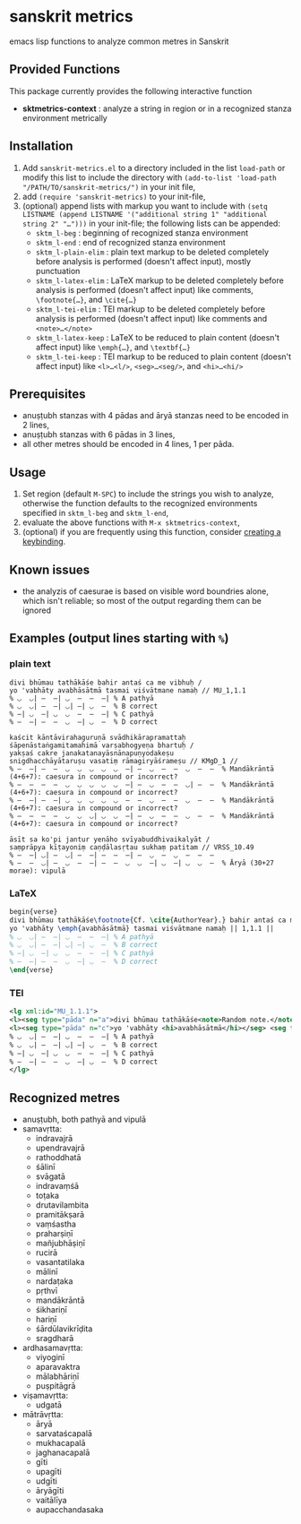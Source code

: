 # sanskrit metrics
emacs lisp functions to analyze common metres in Sanskrit

## Provided Functions
This package currently provides the following interactive function
- **sktmetrics-context** : analyze a string in region or in a recognized stanza environment metrically

## Installation
1. Add `sanskrit-metrics.el` to a directory included in the list `load-path` or modify this list to include the directory with
   `(add-to-list 'load-path "/PATH/TO/sanskrit-metrics/")` in your init file,
2. add `(require 'sanskrit-metrics)` to your init-file,
3. (optional) append lists with markup you want to include with `(setq LISTNAME (append LISTNAME '("additional string 1" "additional string 2" "…")))` in your init-file; the following lists can be appended:
   - `sktm_l-beg` : beginning of recognized stanza environment
   - `sktm_l-end` : end of recognized stanza environment
   - `sktm_l-plain-elim` : plain text markup to be deleted completely before analysis is performed (doesn't affect input), mostly punctuation
   - `sktm_l-latex-elim` : LaTeX markup to be deleted completely before analysis is performed (doesn't affect input) like comments, `\footnote{…}`, and `\cite{…}`
   - `sktm_l-tei-elim` :  TEI markup to be deleted completely before analysis is performed (doesn't affect input) like comments and `<note>…</note>`
   - `sktm_l-latex-keep` : LaTeX to be reduced to plain content (doesn't affect input) like `\emph{…}`, and `\textbf{…}`
   - `sktm_l-tei-keep` : TEI markup to be reduced to plain content (doesn't affect input) like `<l>…<l/>`, `<seg>…<seg/>`, and `<hi>…<hi/>`

## Prerequisites
- anuṣṭubh stanzas with 4 pādas and āryā stanzas need to be encoded in 2 lines,
- anuṣṭubh stanzas with 6 pādas in 3 lines,
- all other metres should be encoded in 4 lines, 1 per pāda.

## Usage
1. Set region (default `M-SPC`) to include the strings you wish to analyze, otherwise the function defaults to the recognized environments specified in `sktm_l-beg` and `sktm_l-end`,
2. evaluate the above functions with `M-x sktmetrics-context`,
3. (optional) if you are frequently using this function, consider [creating a keybinding](https://www.gnu.org/software/emacs/manual/html_node/elisp/Key-Binding-Commands.html).

## Known issues
- the analyzis of caesurae is based on visible word boundries alone, which isn't reliable; so most of the output regarding them can be ignored

## Examples (output lines starting with `%`)

### plain text

```
divi bhūmau tathākāśe bahir antaś ca me vibhuḥ /
yo 'vabhāty avabhāsātmā tasmai viśvātmane namaḥ // MU_1,1.1
% ◡  ◡| —  —| ◡  —  —  —| % A pathyā
% ◡  ◡| —  —| ◡| —| ◡  —  % B correct
% —| ◡  —| ◡  ◡  —  —  —| % C pathyā
% —  —| —  —  ◡  —| ◡  —  % D correct
```

```
kaścit kāntāvirahaguruṇā svādhikārapramattaḥ
śāpenāstaṅgamitamahimā varṣabhogyeṇa bhartuḥ /
yakṣaś cakre janakatanayāsnānapuṇyodakeṣu
snigdhacchāyātaruṣu vasatiṃ rāmagiryāśrameṣu // KMgD_1 //
% —  —| —  —  ◡  ◡  ◡  ◡  ◡  —| —  ◡  —  —  ◡  —  —  % Mandākrāntā (4+6+7): caesura in compound or incorrect?
% —  —  —  —  ◡  ◡  ◡  ◡  ◡  —| —  ◡  —  —  ◡| —  —  % Mandākrāntā (4+6+7): caesura in compound or incorrect?
% —  —| —  —| ◡  ◡  ◡  ◡  ◡  —  —  ◡  —  —  ◡  —  —  % Mandākrāntā (4+6+7): caesura in compound or incorrect?
% —  —  —  —  ◡  ◡  ◡| ◡  ◡  —| —  ◡  —  —  ◡  —  —  % Mandākrāntā (4+6+7): caesura in compound or incorrect?
```

```
āsīt sa ko'pi jantur yenāho svīyabuddhivaikalyāt /
saṃprāpya kīṭayoniṃ caṇḍālasṛtau sukhaṃ patitam	// VRSS_10.49
% —  —| ◡| —  ◡| —  —| —  —  —| —  ◡  —  ◡  —  —  —  
% —  —  ◡| —  ◡  —  —| —  —  ◡  ◡  —| ◡  —| ◡  ◡  —  % Āryā (30+27 morae): vipulā
```

### LaTeX

```latex
begin{verse}
divi bhūmau tathākāśe\footnote{Cf. \cite{AuthorYear}.} bahir antaś ca me vibhuḥ |\\
yo 'vabhāty \emph{avabhāsātmā} tasmai viśvātmane namaḥ || 1,1.1 ||
% ◡  ◡| —  —| ◡  —  —  —| % A pathyā
% ◡  ◡| —  —| ◡| —| ◡  —  % B correct
% —| ◡  —| ◡  ◡  —  —  —| % C pathyā
% —  —| —  —  ◡  —| ◡  —  % D correct
\end{verse}
```

### TEI

```xml
<lg xml:id="MU_1.1.1">
<l><seg type="pāda" n="a">divi bhūmau tathākāśe<note>Random note.</note></seg> <seg type="pāda" n="d">bahir antaś ca me vibhuḥ</seg> /</l>
<l><seg type="pāda" n="c">yo 'vabhāty <hi>avabhāsātmā</hi></seg> <seg type="pāda" n="d">tasmai viśvātmane namaḥ</seg> //</l>
% ◡  ◡| —  —| ◡  —  —  —| % A pathyā
% ◡  ◡| —  —| ◡| —| ◡  —  % B correct
% —| ◡  —| ◡  ◡  —  —  —| % C pathyā
% —  —| —  —  ◡  —| ◡  —  % D correct
</lg>
```

## Recognized metres
- anuṣṭubh, both pathyā and vipulā
- samavṛtta:
  - indravajrā
  - upendravajrā
  - rathoddhatā
  - śālinī
  - svāgatā
  - indravaṃśā
  - toṭaka
  - drutavilambita
  - pramitākṣarā
  - vaṃśastha
  - praharṣiṇī
  - mañjubhāṣiṇī
  - rucirā
  - vasantatilaka
  - mālinī
  - nardaṭaka
  - pṛthvī
  - mandākrāntā
  - śikhariṇī
  - hariṇī
  - śārdūlavikrīḍita
  - sragdharā
- ardhasamavṛtta:
  - viyoginī
  - aparavaktra
  - mālabhāriṇī
  - puṣpitāgrā
- viṣamavṛtta:
  - udgatā
- mātrāvṛtta:
  - āryā
  - sarvataścapalā
  - mukhacapalā
  - jaghanacapalā
  - gīti
  - upagīti
  - udgīti
  - āryāgīti
  - vaitālīya
  - aupacchandasaka
